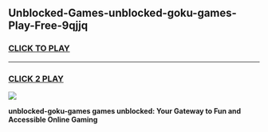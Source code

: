
## Unblocked-Games-unblocked-goku-games-Play-Free-9qjjq
<h3>
<a href="https://premium76.site?title=unblocked-goku-games&ref=09A">CLICK TO PLAY</a></h3>
<hr>

<h3>
<a href="https://premium76.site?title=unblocked-goku-games&ref=09A">CLICK 2 PLAY</a>
  
</h3>

<a href="https://premium76.site?title=unblocked-goku-games&ref=09A"><img src="https://clearcache.store/games.png"></a>


**unblocked-goku-games games unblocked: Your Gateway to Fun and Accessible Online Gaming**
